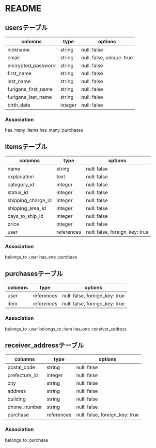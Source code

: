 # README

## usersテーブル

|columns             |type     |options                   |
|--------------------|---------|--------------------------|
|nickname            |string   |null: false               |
|email               |string   |null: false, unique: true |
|encrypted_password  |string   |null: false               |
|first_name          |string   |null: false               |
|last_name           |string   |null: false               |
|furigana_first_name |string   |null: false               |
|furigana_last_name  |string   |null: false               |
|birth_date          |integer  |null: false               |


### Association

has_many :items
has_many :purchases


## itemsテーブル

|columns            |type       |options                         |
|-------------------|-----------|--------------------------------|
|name               |string     |null: false                     |
|explanation        |text       |null: false                     |
|category_id        |integer    |null: false                     |
|status_id          |integer    |null: false                     |
|shipping_charge_id |integer    |null: false                     |
|shipping_area_id   |integer    |null: false                     |
|days_to_ship_id    |integer    |null: false                     |
|price              |integer    |null: false                     |
|user               |references |null: false, foreign_key: true  |

### Association

belongs_to :user
has_one :purchase

## purchasesテーブル

|columns             |type       |options                         |
|--------------------|-----------|--------------------------------|
|user                |references |null: false, foreign_key: true  |
|item                |references |null: false, foreign_key: true  |

### Association

belongs_to :user
belongs_to :item
has_one :receiver_address

## receiver_addressテーブル

|columns        |type       |options                         |
|---------------|-----------|--------------------------------|
|postal_code    |string     |null: false                     |
|prefecture_id  |integer    |null: false                     |
|city           |string     |null: false                     |
|address        |string     |null: false                     |
|building       |string     |null: false                     |
|phone_number   |string     |null: false                     |
|purchase       |references |null: false, foreign_key: true  |

### Association

belongs_to :purchase